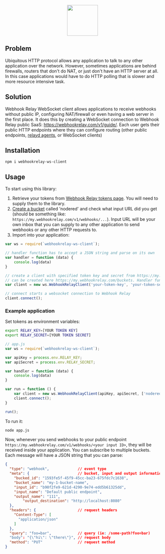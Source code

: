 <p align="center">
    <a href="https://webhookrelay.com" target="_blank"><img width="100"src="https://webhookrelay.com/images/sat_logo.png"></a>
</p>

## Problem

Ubiquitous HTTP protocol allows any application to talk to any other application over the network. However, sometimes applications are behind firewalls, routers that don't do NAT, or just don't have an HTTP server at all. In this case applications would have to do HTTP polling that is slower and more resource intensive task.

## Solution

 Webhook Relay WebSocket client allows applications to receive webhooks without public IP, configuring NAT/firewall or even having a web server in the first place. It does this by creating a WebSocket connection to Webhook Relay public SaaS: https://webhookrelay.com/v1/guide/. Each user gets their public HTTP endpoints where they can configure routing (other public endpoints, [relayd agents](https://webhookrelay.com/download/), or WebSocket clients) 

## Installation

```
npm i webhookrelay-ws-client
```

## Usage

To start using this library:

1. Retrieve your tokens from [Webhook Relay tokens page](https://my.webhookrelay.com/tokens). You will need to supply them to the library.
2. [Create a bucket](https://my.webhookrelay.com/buckets) called 'nodered' and check what input URL did you get (should be something like: `https://my.webhookrelay.com/v1/webhooks/...`). Input URL will be your own inbox that you can supply to any other application to send webhooks or any other HTTP requests to.
3. Import into your application:

```javascript
var ws = require(`webhookrelay-ws-client`);

// handler function has to accept a JSON string and parse on its own
var handler = function (data) {
    console.log(data)
}

// create a client with specified token key and secret from https://my.webhookrelay.com/tokens and any buckets that
// can be created here https://my.webhookrelay.com/buckets. Handler function is called whenever there's a new message
var client = new ws.WebhookRelayClient('your-token-key', 'your-token-secret', ['bucket-1', 'bucket-2'], handler)

// connect starts a websocket connection to Webhook Relay 
client.connect();
```

### Example application

Set tokens as environment variables:

```bash
export RELAY_KEY=[YOUR TOKEN KEY]
export RELAY_SECRET=[YOUR TOKEN SECRET]
```

```javascript
// app.js
var ws = require(`webhookrelay-ws-client`);

var apiKey = process.env.RELAY_KEY;
var apiSecret = process.env.RELAY_SECRET;

var handler = function (data) {
    console.log(data)
}

var run = function () {    
    var client = new ws.WebhookRelayClient(apiKey, apiSecret, ['nodered'], handler)
    client.connect();
}

run();
```

To run it:

```bash
node app.js
```

Now, whenever you send webhooks to your public endpoint `https://my.webhookrelay.com/v1/webhooks/<your input ID>`, they will be received inside your application. You can subscribe to multiple buckets. Each message will have a JSON string that you can parse:

```json
{
  "type": "webhook",             // event type
  "meta": {                      // bucket, input and output information 
    "bucked_id": "1593fe5f-45f9-45cc-ba23-675fdc7c1638", 
    "bucket_name": "my-1-bucket-name",                                
    "input_id": "b90f2fe9-621d-4290-9e74-edd5b61325dd",
    "input_name": "Default public endpoint",
    "output_name": "111",
		"output_destination": "http://localhost:8080"
  },
  "headers": {                   // request headers
    "Content-Type": [
      "application/json"
    ]
  },
  "query": "foo=bar",            // query (ie: /some-path?foo=bar)
  "body": "{\"hi\": \"there\"}", // request body
  "method": "PUT"                // request method
}
```
